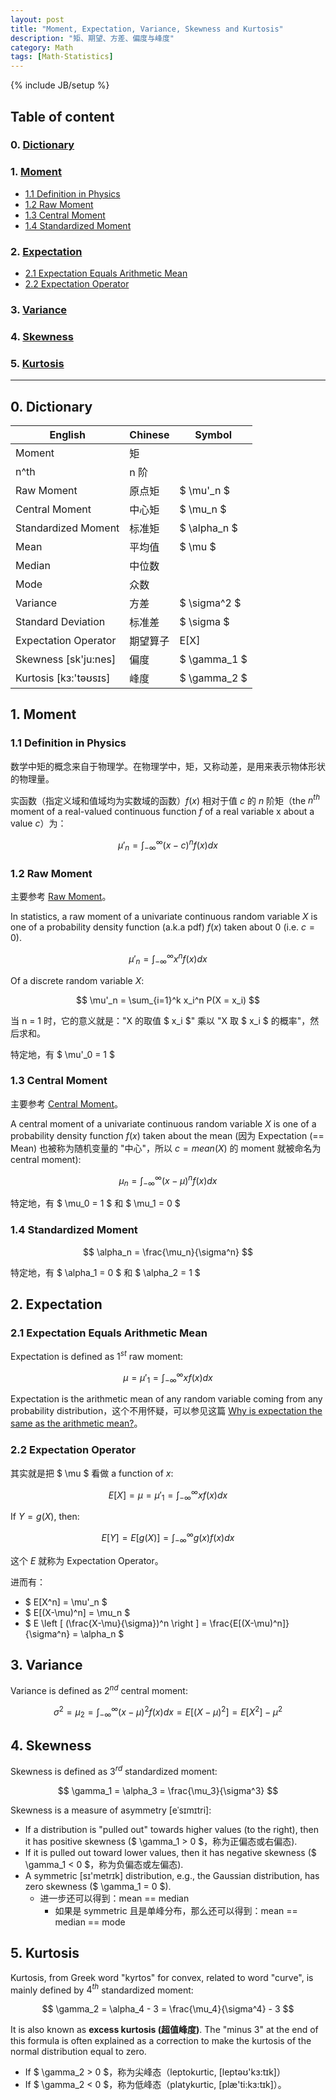 ```yaml
---
layout: post
title: "Moment, Expectation, Variance, Skewness and Kurtosis"
description: "矩、期望、方差、偏度与峰度"
category: Math
tags: [Math-Statistics]
---
```

{% include JB/setup %}

## Table of content

### 0. [Dictionary](#Dictionary)

### 1. [Moment](#Moment)
  
- [1.1 Definition in Physics](#definition-in-physics)
- [1.2 Raw Moment](#raw-moment)
- [1.3 Central Moment](#central-moment)   
- [1.4 Standardized Moment](#standardized-moment)

### 2. [Expectation](#Expectation)

- [2.1 Expectation Equals Arithmetic Mean](#expectation-eq-mean)
- [2.2 Expectation Operator](#expectation-operator)

### 3. [Variance](#Variance)

### 4. [Skewness](#Skewness)

### 5. [Kurtosis](#Kurtosis)

-----

## <a name="Dictionary"></a>0. Dictionary

| English               | Chinese  | Symbol           |
|-----------------------|----------|------------------|
| Moment                | 矩       |                  |
| n^th                  | n 阶     |                  |
| Raw Moment            | 原点矩   | $ \mu'_n $  |
| Central Moment        | 中心矩   | $ \mu_n $    |
| Standardized Moment   | 标准矩   | $ \alpha_n $ |
| Mean                  | 平均值   | $ \mu $      |
| Median                | 中位数   |                  | 
| Mode                  | 众数     |                  |
| Variance              | 方差     | $ \sigma^2 $|
| Standard Deviation    | 标准差   | $ \sigma $   |
| Expectation Operator  | 期望算子 | E[X]             |
| Skewness [sk'ju:nes]  | 偏度     | $ \gamma_1 $ |
| Kurtosis [kɜ:'təʊsɪs] | 峰度     | $ \gamma_2 $ |

## <a name="Moment"></a>1. Moment

### <a name="definition-in-physics"></a>1.1 Definition in Physics

数学中矩的概念来自于物理学。在物理学中，矩，又称动差，是用来表示物体形状的物理量。  

实函数（指定义域和值域均为实数域的函数）$f(x)$ 相对于值 $c$ 的 $n$ 阶矩（the $n^{th}$ moment of a real-valued continuous function $f$ of a real variable x about a value $c$）为：

<!-- 
$ \int^\infty_\infty x  $  
$ \int_\infty^\infty x  $   
$ \int^\infty_{-\infty} x  $   
$ u'_n $  
$ u'_n = \int^\infty_{-\infty} x $  
-->

$$
	\mu'_n = \int^\infty_{-\infty} (x-c)^n f(x) dx
$$

### <a name="raw-moment"></a>1.2 Raw Moment

主要参考 [Raw Moment](http://mathworld.wolfram.com/RawMoment.html)。  

In statistics, a raw moment of a univariate continuous random variable $X$ is one of a probability density function (a.k.a pdf) $f(x)$ taken about 0 (i.e. $c = 0$).  

$$
	\mu'_n = \int^\infty_{-\infty} x^n f(x) dx 
$$

Of a discrete random variable $X$:

$$
	\mu'_n = \sum_{i=1}^k x_i^n P(X = x_i) 
$$

当 n = 1 时，它的意义就是："X 的取值 $ x_i $" 乘以 "X 取 $ x_i $ 的概率"，然后求和。

特定地，有 $ \mu'_0 = 1 $

### <a name="central-moment"></a>1.3 Central Moment

主要参考 [Central Moment](http://mathworld.wolfram.com/CentralMoment.html)。  

A central moment of a univariate continuous random variable $X$ is one of a probability density function $f(x)$ taken about the mean (因为 Expectation (== Mean) 也被称为随机变量的 "中心"，所以 $c = mean(X)$ 的 moment 就被命名为 central moment):

$$
	\mu_n = \int^\infty_{-\infty} (x-\mu)^n f(x) dx 
$$

特定地，有 $ \mu_0 = 1 $ 和 $ \mu_1 = 0 $

### <a name="standardized-moment"></a>1.4 Standardized Moment

$$
	\alpha_n =  \frac{\mu_n}{\sigma^n} 
$$

特定地，有 $ \alpha_1 = 0 $ 和 $ \alpha_2 = 1 $

## <a name="Expectation"></a>2. Expectation

### <a name="expectation-eq-mean"></a>2.1 Expectation Equals Arithmetic Mean

Expectation is defined as $1^{st}$ raw moment: 

$$
	\mu = \mu'_1 = \int^\infty_{-\infty} x f(x) dx 
$$

Expectation is the arithmetic mean of any random variable coming from any probability distribution，这个不用怀疑，可以参见这篇 [Why is expectation the same as the arithmetic mean?](http://stats.stackexchange.com/questions/30365/why-is-expectation-the-same-as-the-arithmetic-mean)。

### <a name="expectation-operator"></a>2.2 Expectation Operator

其实就是把 $ \mu $ 看做 a function of $x$:

$$
	E[X] = \mu = \mu'_1 = \int^\infty_{-\infty} x f(x) dx 
$$

If $Y = g(X)$, then:

$$
	E[Y] = E[g(X)] = \int^\infty_{-\infty} g(x) f(x) dx 
$$

这个 $E$ 就称为 Expectation Operator。  

进而有：

* $ E[X^n] = \mu'_n $ 
* $ E[(X-\mu)^n] = \mu_n $
* $ E \left [ (\frac{X-\mu}{\sigma})^n  \right ] = \frac{E[(X-\mu)^n]}{\sigma^n} = \alpha_n $

## <a name="Variance"></a>3. Variance

Variance is defined as $2^{nd}$ central moment:

$$
	\sigma^2 = \mu_2 = \int^\infty_{-\infty} (x-\mu)^2 f(x) dx = E[(X-\mu)^2] = E[X^2] - \mu^2 
$$

## <a name="Skewness"></a>4. Skewness

Skewness is defined as $3^{rd}$ standardized moment: 

$$
	\gamma_1 = \alpha_3 =  \frac{\mu_3}{\sigma^3} 
$$

Skewness is a measure of asymmetry [eˈsɪmɪtri]: 

* If a distribution is "pulled out" towards higher values (to the right), then it has positive skewness ($ \gamma_1 > 0 $，称为正偏态或右偏态). 
* If it is pulled out toward lower values, then it has negative skewness ($ \gamma_1 < 0 $，称为负偏态或左偏态).
* A symmetric [sɪ'metrɪk] distribution, e.g., the Gaussian distribution, has zero skewness ($ \gamma_1 = 0 $).
	* 进一步还可以得到：mean == median
		* 如果是 symmetric 且是单峰分布，那么还可以得到：mean == median == mode

## <a name="Kurtosis"></a>5. Kurtosis

Kurtosis, from Greek word "kyrtos" for convex, related to word "curve", is mainly defined by $4^{th}$ standardized moment:

$$
	\gamma_2 = \alpha_4 - 3 =  \frac{\mu_4}{\sigma^4} - 3 
$$

It is also known as **excess kurtosis (超值峰度)**. The "minus 3" at the end of this formula is often explained as a correction to make the kurtosis of the normal distribution equal to zero.

* If $ \gamma_2 > 0 $，称为尖峰态（leptokurtic, [leptəʊ'kɜ:tɪk]）
* If $ \gamma_2 < 0 $，称为低峰态（platykurtic, [plæ'ti:kɜ:tɪk]）。